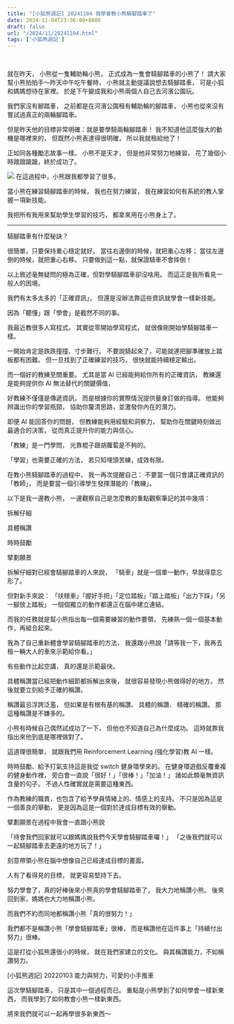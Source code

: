 ```yaml
---
title: "[小狐熊週記] 20241104 我學會教小熊騎腳踏車了"
date: 2024-11-04T23:36:00+0800
draft: false
url: "/2024/11/20241104.html"
tags: ['小狐熊週記']
---
```


 

就在昨天， 小熊從一隻輔助輪小熊，
正式成為一隻會騎腳踏車的小熊了！
請大家幫小熊拍拍手～昨天中午吃午餐時，
小熊就主動提議說想去騎腳踏車，
可是小狐和媽媽想待在家裡。
於是下午變成我和小熊兩個人自己去河濱公園玩。




我們家沒有腳踏車，
之前都是在河濱公園租有輔助輪的腳踏車，
小熊也從來沒有嘗試過真正的兩輪腳踏車。




但是昨天他的目標非常明確：就是要學騎兩輪腳踏車！
我不知道他這麼強大的動機是哪裡來的，
但既然小熊表達得很明確，
所以我就租給他了！




正如同各種勵志故事一樣。
小熊不是天才，
但是他非常努力地練習，
花了幾個小時踉踉蹌蹌，終於成功了。



![](https://blogger.googleusercontent.com/img/a/AVvXsEim6cbq5PRbHz4pEEKd3zA-1rR_3OroonCkqCsUBje-RLoa6cn7pufY0JpBPqN3sDIa_ghr7rVx3LiXjF76mCU6mOFZyGUcu3h_LH-HhsQqHHcS_O169P_zSX-8gArTBt-I85Axe8Qz2iRT0WrziUei1ew5az_oYXwmQtBJXlilNza0y7V-hRYJT8kY5y0)
在這過程中，小熊跟我都學習了很多。

當小熊在練習騎腳踏車的時候，
我也在努力練習，
我在練習如何有系統的教人掌握一項新技能。

我把所有我用來幫助學生學習的技巧，
都拿來用在小熊身上了。

---

騎腳踏車有什麼秘訣？

很簡單，只要保持重心穩定就好。
當往右邊倒的時候，就把重心左移；
當往左邊倒的時候，就把重心右移。
只要做到這一點，就保證騎車不會摔倒！

以上敘述毫無疑問的極為正確，但對學騎腳踏車卻沒啥用。
而這正是我所看見一般人的困境。

我們有太多太多的「正確資訊」，
但還是沒辦法靠這些資訊就學會一樣新技能。

因為「聽懂」跟「學會」是截然不同的事。

我最近教很多人寫程式。
其實從零開始學寫程式，
就很像剛開始學騎腳踏車一樣。

一開始肯定是跌跌撞撞、寸步難行。
不要說騎起來了，可能就連把腳準確放上踏板都有困難。
但一旦找到了正確練習的技巧，
很快就能持續穩定輸出。

而一個好的教練至關重要。
尤其是當 AI 已經能夠給你所有的正確資訊，
教練還是能夠提供你 AI 無法替代的關鍵價值，

好教練不僅僅是傳遞資訊，
而是根據你的實際情況提供量身訂做的指導。
他能夠辨識出你的學習瓶頸，
協助你釐清思路，並激發你內在的潛力。

即便 AI 能回答你的問題，
但教練能夠用經驗和洞察力，
幫助你在關鍵時刻做出最適合的決策，
從而真正提升你的能力與信心。

「教練」是一門學問，
光靠棍子跟胡蘿蔔是不夠的。

「學習」也需要正確的方法，
若只知埋頭苦練，成效有限。

在教小熊騎腳踏車的過程中，
我一再次提醒自己：
不要當一個只會講正確資訊的「教師」，
而是要當一個引導學生發揮潛能的「教練」。

以下是我一邊教小熊，
一邊觀察自己是怎麼教的重點觀察筆記的其中幾項：

拆解仔細

具體稱讚

時時鼓勵

擘劃願景

拆解仔細對已經會騎腳踏車的人來說，
「騎車」就是一個單一動作，早就得意忘形了。

但對新手來說：
「扶穩車」「握好手把」「定位踏板」「踏上踏板」「出力下踩」「另一腳放上踏板」
一個個獨立的動作都還正在腦中建立連結。

而我的任務就是幫小熊指出每一個需要練習的動作要領，
先練熟一個一個基本動作，再組合起來。

我為了自己重新體會學習騎腳踏車的方法，
我還跟小熊說「請等我一下，我再去租一輛大人的車來示範給你看。」

有些動作比起空講，
真的還是示範最快。

具體稱讚當已經把動作細節都拆解出來後，
就很容易發現小熊做得好的地方。
然後就要立刻給予正確的稱讚。

稱讚最忌浮誇泛濫，
但如果是有根有基的稱讚、
具體的稱讚、
精確的稱讚。
那這種稱讚是不嫌多的。

小熊有時候自己偶然試成功了一下，
但他也不知道自己為什麼成功。
這時就靠我指出來他到底是哪裡做對了。

這道理很簡單，
就跟我們用 Reinforcement Learning (強化學習)教 AI 一樣。

時時鼓勵、給予打氣支持這是我從 switch 健身環學來的。
在健身環遊戲反覆重複的健身動作裡，
旁白會一直說「很好！」「很棒！」「加油！」
諸如此類毫無資訊含量的句子。
不過人性確實就是需要這種東西。

作為教練的職責，也包含了給予學員情緒上的、情感上的支持。
不只是因為這是一個善良的舉動，
更是因為這是一個對於達成目標有效的舉動。

擘劃願景在過程中我會一直跟小熊說

「待會我們回家就可以跟媽媽說我們今天學會騎腳踏車囉！」
「之後我們就可以一起騎腳踏車去更遠的地方玩了！」

刻意帶領小熊在腦中想像自己已經達成目標的畫面。

人有了看得見的目標，
就更容易堅持下去。

努力學會了，真的好棒後來小熊真的學會騎腳踏車了，
我大力地稱讚小熊。
後來回到家，媽媽也大力地稱讚小熊。

而我們不約而同地都稱讚小熊「真的很努力！」

我們都不是稱讚小熊「學會騎腳踏車」很棒，
而是稱讚他在這件事上「持續付出努力」很棒。

這是打從小狐熊還很小的時候，
就在我們家建立的文化。
與其稱讚能力，不如稱讚努力。

[小狐熊週記] 20220103 能力與努力，可愛的小手推車

這次學騎腳踏車，
只是其中一個過程而已。
重點是小熊學到了如何學會一樣新東西，
而我學到了如何教會小熊一樣新東西。

將來我們就可以一起再學很多新東西～


